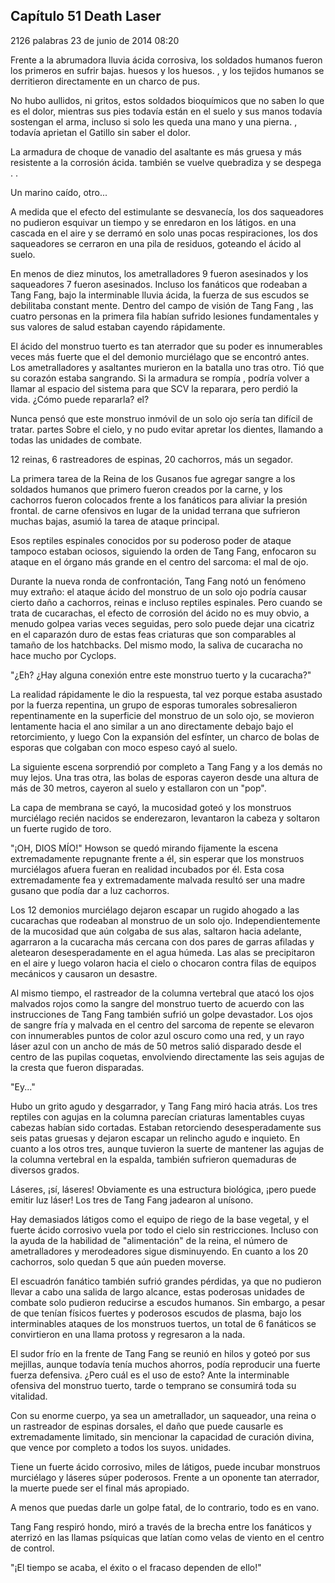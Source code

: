
## Capítulo 51 Death Laser


2126 palabras
23 de junio de 2014 08:20


Frente a la abrumadora lluvia ácida corrosiva, los soldados humanos fueron los primeros en sufrir bajas. huesos y los huesos. , y los tejidos humanos se derritieron directamente en un charco de pus.

No hubo aullidos, ni gritos, estos soldados bioquímicos que no saben lo que es el dolor, mientras sus pies todavía están en el suelo y sus manos todavía sostengan el arma, incluso si solo les queda una mano y una pierna. , todavía aprietan el Gatillo sin saber el dolor.

La armadura de choque de vanadio del asaltante es más gruesa y más resistente a la corrosión ácida. también se vuelve quebradiza y se despega . .

Un marino caído, otro...

A medida que el efecto del estimulante se desvanecía, los dos saqueadores no pudieron esquivar un tiempo y se enredaron en los látigos. en una cascada en el aire y se derramó en solo unas pocas respiraciones, los dos saqueadores se cerraron en una pila de residuos, goteando el ácido al suelo.

En menos de diez minutos, los ametralladores 9 fueron asesinados y los saqueadores 7 fueron asesinados. Incluso los fanáticos que rodeaban a Tang Fang, bajo la interminable lluvia ácida, la fuerza de sus escudos se debilitaba constant mente. Dentro del campo de visión de Tang Fang , las cuatro personas en la primera fila habían sufrido lesiones fundamentales y sus valores de salud estaban cayendo rápidamente.

El ácido del monstruo tuerto es tan aterrador que su poder es innumerables veces más fuerte que el del demonio murciélago que se encontró antes. Los ametralladores y asaltantes murieron en la batalla uno tras otro. Tió que su corazón estaba sangrando. Si la armadura se rompía , podría volver a llamar al espacio del sistema para que SCV la reparara, pero perdió la vida. ¿Cómo puede repararla? el?

Nunca pensó que este monstruo inmóvil de un solo ojo sería tan difícil de tratar. partes Sobre el cielo, y no pudo evitar apretar los dientes, llamando a todas las unidades de combate.

12 reinas, 6 rastreadores de espinas, 20 cachorros, más un segador.

La primera tarea de la Reina de los Gusanos fue agregar sangre a los soldados humanos que primero fueron creados por la carne, y los cachorros fueron colocados frente a los fanáticos para aliviar la presión frontal. de carne ofensivos en lugar de la unidad terrana que sufrieron muchas bajas, asumió la tarea de ataque principal.

Esos reptiles espinales conocidos por su poderoso poder de ataque tampoco estaban ociosos, siguiendo la orden de Tang Fang, enfocaron su ataque en el órgano más grande en el centro del sarcoma: el mal de ojo.

Durante la nueva ronda de confrontación, Tang Fang notó un fenómeno muy extraño: el ataque ácido del monstruo de un solo ojo podría causar cierto daño a cachorros, reinas e incluso reptiles espinales. Pero cuando se trata de cucarachas, el efecto de corrosión del ácido no es muy obvio, a menudo golpea varias veces seguidas, pero solo puede dejar una cicatriz en el caparazón duro de estas feas criaturas que son comparables al tamaño de los hatchbacks. Del mismo modo, la saliva de cucaracha no hace mucho por Cyclops.

"¿Eh? ¿Hay alguna conexión entre este monstruo tuerto y la cucaracha?"

La realidad rápidamente le dio la respuesta, tal vez porque estaba asustado por la fuerza repentina, un grupo de esporas tumorales sobresalieron repentinamente en la superficie del monstruo de un solo ojo, se movieron lentamente hacia el ano similar a un ano directamente debajo bajo el retorcimiento, y luego Con la expansión del esfínter, un charco de bolas de esporas que colgaban con moco espeso cayó al suelo.

La siguiente escena sorprendió por completo a Tang Fang y a los demás no muy lejos. Una tras otra, las bolas de esporas cayeron desde una altura de más de 30 metros, cayeron al suelo y estallaron con un "pop".

La capa de membrana se cayó, la mucosidad goteó y los monstruos murciélago recién nacidos se enderezaron, levantaron la cabeza y soltaron un fuerte rugido de toro.

"¡OH, DIOS MÍO!" Howson se quedó mirando fijamente la escena extremadamente repugnante frente a él, sin esperar que los monstruos murciélagos afuera fueran en realidad incubados por él. Esta cosa extremadamente fea y extremadamente malvada resultó ser una madre gusano que podía dar a luz cachorros.

Los 12 demonios murciélago dejaron escapar un rugido ahogado a las cucarachas que rodeaban al monstruo de un solo ojo. Independientemente de la mucosidad que aún colgaba de sus alas, saltaron hacia adelante, agarraron a la cucaracha más cercana con dos pares de garras afiladas y aletearon desesperadamente en el agua húmeda. Las alas se precipitaron en el aire y luego volaron hacia el cielo o chocaron contra filas de equipos mecánicos y causaron un desastre.

Al mismo tiempo, el rastreador de la columna vertebral que atacó los ojos malvados rojos como la sangre del monstruo tuerto de acuerdo con las instrucciones de Tang Fang también sufrió un golpe devastador. Los ojos de sangre fría y malvada en el centro del sarcoma de repente se elevaron con innumerables puntos de color azul oscuro como una red, y un rayo láser azul con un ancho de más de 50 metros salió disparado desde el centro de las pupilas coquetas, envolviendo directamente las seis agujas de la cresta que fueron disparadas.

"Ey..."

Hubo un grito agudo y desgarrador, y Tang Fang miró hacia atrás. Los tres reptiles con agujas en la columna parecían criaturas lamentables cuyas cabezas habían sido cortadas. Estaban retorciendo desesperadamente sus seis patas gruesas y dejaron escapar un relincho agudo e inquieto. En cuanto a los otros tres, aunque tuvieron la suerte de mantener las agujas de la columna vertebral en la espalda, también sufrieron quemaduras de diversos grados.

Láseres, ¡sí, láseres! Obviamente es una estructura biológica, ¡pero puede emitir luz láser! Los tres de Tang Fang jadearon al unísono.

Hay demasiados látigos como el equipo de riego de la base vegetal, y el fuerte ácido corrosivo vuela por todo el cielo sin restricciones. Incluso con la ayuda de la habilidad de "alimentación" de la reina, el número de ametralladores y merodeadores sigue disminuyendo. En cuanto a los 20 cachorros, solo quedan 5 que aún pueden moverse.

El escuadrón fanático también sufrió grandes pérdidas, ya que no pudieron llevar a cabo una salida de largo alcance, estas poderosas unidades de combate solo pudieron reducirse a escudos humanos. Sin embargo, a pesar de que tenían físicos fuertes y poderosos escudos de plasma, bajo los interminables ataques de los monstruos tuertos, un total de 6 fanáticos se convirtieron en una llama protoss y regresaron a la nada.

El sudor frío en la frente de Tang Fang se reunió en hilos y goteó por sus mejillas, aunque todavía tenía muchos ahorros, podía reproducir una fuerte fuerza defensiva. ¿Pero cuál es el uso de esto? Ante la interminable ofensiva del monstruo tuerto, tarde o temprano se consumirá toda su vitalidad.

Con su enorme cuerpo, ya sea un ametrallador, un saqueador, una reina o un rastreador de espinas dorsales, el daño que puede causarle es extremadamente limitado, sin mencionar la capacidad de curación divina, que vence por completo a todos los suyos. unidades.

Tiene un fuerte ácido corrosivo, miles de látigos, puede incubar monstruos murciélago y láseres súper poderosos. Frente a un oponente tan aterrador, la muerte puede ser el final más apropiado.

A menos que puedas darle un golpe fatal, de lo contrario, todo es en vano.

Tang Fang respiró hondo, miró a través de la brecha entre los fanáticos y aterrizó en las llamas psíquicas que latían como velas de viento en el centro de control.

"¡El tiempo se acaba, el éxito o el fracaso dependen de ello!"
